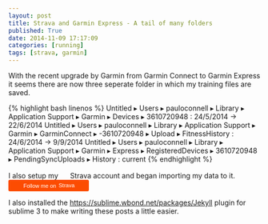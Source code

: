 ```yaml
---
layout: post
title: Strava and Garmin Express - A tail of many folders
published: True
date: 2014-11-09 17:17:09
categories: [running]
tags: [strava, garmin]
---
```


 With the recent upgrade by Garmin from Garmin Connect to Garmin Express it seems there are now three seperate folder in which my training files are saved.

{% highlight bash linenos %}
Untitled ▸ Users ▸ pauloconnell ▸ Library ▸ Application Support ▸ Garmin ▸ Devices ▸ 3610720948 : 24/5/2014 -> 22/6/2014
Untitled ▸ Users ▸ pauloconnell ▸ Library ▸ Application Support ▸ Garmin ▸ GarminConnect ▸ -3610720948 ▸ Upload ▸ FitnessHistory : 24/6/2014 -> 9/9/2014
Untitled ▸ Users ▸ pauloconnell ▸ Library ▸ Application Support ▸ Garmin ▸ Express ▸ RegisteredDevices ▸ 3610720948  ▸ PendingSyncUploads ▸ History : current
{% endhighlight %}

I also setup my <style>
.strava-badge- { display: inline-block; height: 16px; }
.strava-badge- img { visibility: hidden; height: 16px; }
.strava-badge-:hover { background-position: 0 -31px; }
.strava-badge-follow { height: 16px; width: 16px; background: url(//badges.strava.com/echelon-sprite-16.png) no-repeat 0 0; }
</style>
<a href="http://strava.com/athletes/7035778/badge" class="strava-badge- strava-badge-follow" target="_blank"><img src="//badges.strava.com/echelon-sprite-16.png" alt="Strava" /></a> Strava account and began importing my data to it. <a style="display:inline-block;background-color:#FC4C02;color:#fff;padding:5px 10px 5px 30px;font-size:11px;font-family:Helvetica, Arial, sans-serif;white-space:nowrap;text-decoration:none;background-repeat:no-repeat;background-position:10px center;border-radius:3px;background-image:url('http://badges.strava.com/logo-strava-echelon.png')" href='http://strava.com/athletes/7035778/badge' target="_clean">
Follow me on
<img src='http://badges.strava.com/logo-strava.png' alt='Strava' style='margin-left:2px;vertical-align:text-bottom' height=13 width=51 />
</a>

I also installed the https://sublime.wbond.net/packages/Jekyll plugin for sublime 3 to make writing these posts a little easier.

